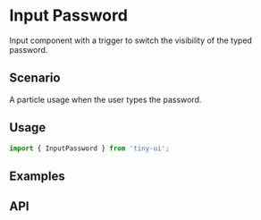 # Input Password

Input component with a trigger to switch the visibility of the typed password.

## Scenario

A particle usage when the user types the password.

## Usage

```js
import { InputPassword } from 'tiny-ui';
```

## Examples

<!--{demo}-->

## API


